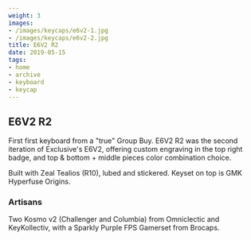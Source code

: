 ```yaml
---
weight: 3
images:
- /images/keycaps/e6v2-1.jpg
- /images/keycaps/e6v2-2.jpg
title: E6V2 R2
date: 2019-05-15
tags:
- home
- archive
- keyboard
- keycap
---
```


## E6V2 R2

First first keyboard from a "true" Group Buy. E6V2 R2 was the second iteration of Exclusive's E6V2, offering custom engraving in the top right badge, and top & bottom + middle pieces color combination choice.

Built with Zeal Tealios (R10), lubed and stickered. Keyset on top is GMK Hyperfuse Origins.

### Artisans

Two Kosmo v2 (Challenger and Columbia) from Omniclectic and KeyKollectiv, with a Sparkly Purple FPS Gamerset from Brocaps.
